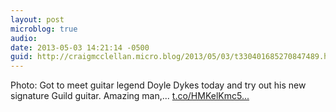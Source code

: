 ```yaml
---
layout: post
microblog: true
audio: 
date: 2013-05-03 14:21:14 -0500
guid: http://craigmcclellan.micro.blog/2013/05/03/t330401685270847489.html
---
```

Photo: Got to meet guitar legend Doyle Dykes today and try out his new signature Guild guitar. Amazing man,... [t.co/HMKelKmc5...](http://t.co/HMKelKmc5I)
